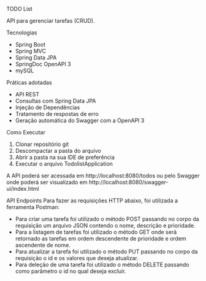 TODO List

API para gerenciar tarefas (CRUD).

Tecnologias
* Spring Boot
* Spring MVC
* Spring Data JPA
* SpringDoc OpenAPI 3
* mySQL

Práticas adotadas
* API REST
* Consultas com Spring Data JPA
* Injeção de Dependências
* Tratamento de respostas de erro
* Geração automática do Swagger com a OpenAPI 3

Como Executar
1. Clonar repositório git
2. Descompactar a pasta do arquivo
3. Abrir a pasta na sua IDE de preferência
4. Executar o arquivo TodolistApplication

A API poderá ser acessada em http://localhost:8080/todos ou pelo Swagger onde poderá ser visualizado em http://localhost:8080/swagger-ui/index.html

API Endpoints
Para fazer as requisições HTTP abaixo, foi utilizada a ferramenta Postman:

* Para criar uma tarefa foi utilizado o método POST passando no corpo da requisição um arquivo JSON contendo o nome, descrição e prioridade.
* Para a listagem de tarefas foi utilizado o método GET onde será retornado as tarefas em ordem descendente de prioridade e ordem ascendente de nome.
* Para atualizar a tarefa foi utilizado o método PUT passando no corpo da requisição o id e os valores que deseja atualizar.
* Para deleção de uma tarefa foi utilizado o método DELETE passando como parâmetro o id no qual deseja excluir.
